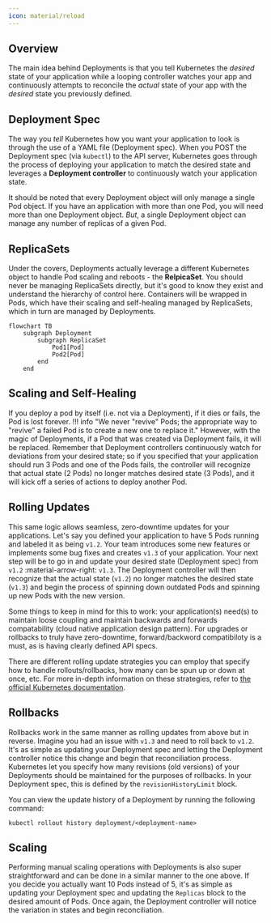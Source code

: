 ```yaml
---
icon: material/reload
---
```


## Overview
The main idea behind Deployments is that you tell Kubernetes the *desired* state of your application while a looping controller watches your app and continuously attempts to reconcile the *actual* state of your app with the *desired* state you previously defined.

## Deployment Spec
The way you *tell* Kubernetes how you want your application to look is through the use of a YAML file (Deployment spec). When you POST the Deployment spec (via `kubectl`) to the API server, Kubernetes goes through the process of deploying your application to match the desired state and leverages a **Deployment controller** to continuously watch your application state.  

It should be noted that every Deployment object will only manage a single Pod object. If you have an application with more than one Pod, you will need more than one Deployment object. *But*, a single Deployment object can manage any number of replicas of a given Pod.

## ReplicaSets
Under the covers, Deployments actually leverage a different Kubernetes object to handle Pod scaling and reboots - the **RelpicaSet**. You should never be managing ReplicaSets directly, but it's good to know they exist and understand the hierarchy of control here. Containers will be wrapped in Pods, which have their scaling and self-healing managed by ReplicaSets, which in turn are managed by Deployments.

``` mermaid
flowchart TB
    subgraph Deployment
        subgraph ReplicaSet
            Pod1[Pod]
            Pod2[Pod]
        end
    end
```

## Scaling and Self-Healing
If you deploy a pod by itself (i.e. not via a Deployment), if it dies or fails, the Pod is lost forever.
!!! info "We never "revive" Pods; the appropriate way to "revive" a failed Pod is to create a new one to replace it."
However, with the magic of Deployments, if a Pod that was created via Deployment fails, it will be replaced. Remember that Deployment controllers continuously watch for deviations from your desired state; so if you specified that your application should run 3 Pods and one of the Pods fails, the controller will recognize that actual state (2 Pods) no longer matches desired state (3 Pods), and it will kick off a series of actions to deploy another Pod.

## Rolling Updates
This same logic allows seamless, zero-downtime updates for your applications. Let's say you defined your application to have 5 Pods running and labeled it as being `v1.2`. Your team introduces some new features or implements some bug fixes and creates `v1.3` of your application. Your next step will be to go in and update your desired state (Deployment spec) from `v1.2` :material-arrow-right: `v1.3`. The Deployment controller will then recognize that the actual state (`v1.2`) no longer matches the desired state (`v1.3`) and begin the process of spinning down outdated Pods and spinning up new Pods with the new version.  

Some things to keep in mind for this to work: your application(s) need(s) to maintain loose coupling and maintain backwards and forwards compatability (cloud native application design pattern). For upgrades or rollbacks to truly have zero-downtime, forward/backword compatibiloty is a must, as is having clearly defined API specs.

There are different rolling update strategies you can employ that specify how to handle rollouts/rollbacks, how many can be spun up or down at once, etc. For more in-depth information on these strategies, refer to [the official Kubernetes documentation](https://kubernetes.io/docs/concepts/workloads/controllers/deployment/#strategy).

## Rollbacks
Rollbacks work in the same manner as rolling updates from above but in reverse. Imagine you had an issue with `v1.3` and need to roll back to `v1.2`. It's as simple as updating your Deployment spec and letting the Deployment controller notice this change and begin that reconciliation process. Kubernetes let you specify how many revisions (old versions) of your Deployments should be maintained for the purposes of rollbacks. In your Deployment spec, this is defined by the `revisionHistoryLimit` block.  

You can view the update history of a Deployment by running the following command:  
``` shell
kubectl rollout history deployment/<deployment-name>
```

## Scaling
Performing manual scaling operations with Deployments is also super straightforward and can be done in a similar manner to the one above. If you decide you actually want 10 Pods instead of 5, it's as simple as updating your Deployment spec and updating the `Replicas` block to the desired amount of Pods. Once again, the Deployment controller will notice the variation in states and begin reconciliation.